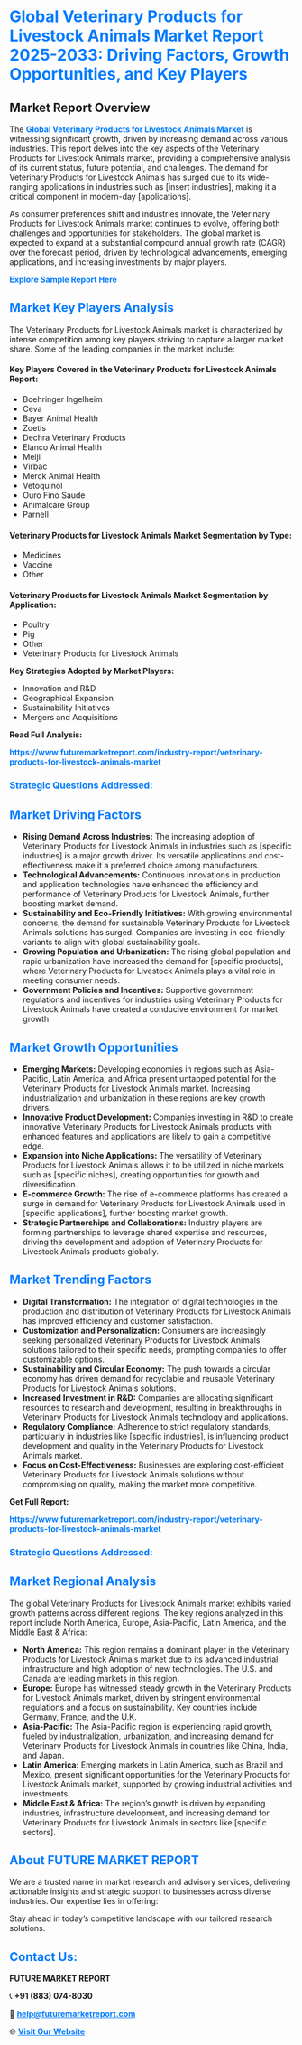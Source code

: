 <h1 style="color: #007BFF;">Global Veterinary Products for Livestock Animals Market Report 2025-2033: Driving Factors, Growth Opportunities, and Key Players</h1>

<section id="overview">
<h2>Market Report Overview</h2>
<p>The <a href="https://www.futuremarketreport.com/industry-report/veterinary-products-for-livestock-animals-market" style="color: #007BFF; text-decoration: none;"><strong>Global Veterinary Products for Livestock Animals Market</strong></a> is witnessing significant growth, driven by increasing demand across various industries. This report delves into the key aspects of the Veterinary Products for Livestock Animals market, providing a comprehensive analysis of its current status, future potential, and challenges. The demand for Veterinary Products for Livestock Animals has surged due to its wide-ranging applications in industries such as [insert industries], making it a critical component in modern-day [applications].</p>
<p>As consumer preferences shift and industries innovate, the Veterinary Products for Livestock Animals market continues to evolve, offering both challenges and opportunities for stakeholders. The global market is expected to expand at a substantial compound annual growth rate (CAGR) over the forecast period, driven by technological advancements, emerging applications, and increasing investments by major players.</p>
</section>

<section id="overview">
<p><a href="https://www.futuremarketreport.com/request-sample/reportId=122622" style="color: #007BFF; text-decoration: none;"><strong>Explore Sample Report Here</strong></a></p>
</section>

<section id="key-players">
<h2 style="color: #007BFF;">Market Key Players Analysis</h2>
<p>The Veterinary Products for Livestock Animals market is characterized by intense competition among key players striving to capture a larger market share. Some of the leading companies in the market include:</p>
<h4>Key Players Covered in the Veterinary Products for Livestock Animals Report:</h4>
<ul><li>Boehringer Ingelheim</li><li>Ceva</li><li>Bayer Animal Health</li><li>Zoetis</li><li>Dechra Veterinary Products</li><li>Elanco Animal Health</li><li>Meiji</li><li>Virbac</li><li>Merck Animal Health</li><li>Vetoquinol</li><li>Ouro Fino Saude</li><li>Animalcare Group</li><li>Parnell</li></ul>
<h4>Veterinary Products for Livestock Animals Market Segmentation by Type:</h4>
<ul><li>Medicines</li><li>Vaccine</li><li>Other</li></ul>

<h4>Veterinary Products for Livestock Animals Market Segmentation by Application:</h4>
<ul><li>Poultry</li><li>Pig</li><li>Other</li><li>Veterinary Products for Livestock Animals</li></ul>
<p><strong>Key Strategies Adopted by Market Players:</strong></p>
<ul>
<li>Innovation and R&D</li>
<li>Geographical Expansion</li>
<li>Sustainability Initiatives</li>
<li>Mergers and Acquisitions</li>
</ul>
</section>

<section>
<p><strong>Read Full Analysis: </strong></p><a href="https://www.futuremarketreport.com/industry-report/veterinary-products-for-livestock-animals-market" style="color: #007BFF; text-decoration: none;"><strong>https://www.futuremarketreport.com/industry-report/veterinary-products-for-livestock-animals-market</strong></a>
<h3 style="color: #007BFF;">Strategic Questions Addressed:</h3>
</section>

<section id="driving-factors">
<h2 style="color: #007BFF;">Market Driving Factors</h2>
<ul>
<li><strong>Rising Demand Across Industries:</strong> The increasing adoption of Veterinary Products for Livestock Animals in industries such as [specific industries] is a major growth driver. Its versatile applications and cost-effectiveness make it a preferred choice among manufacturers.</li>
<li><strong>Technological Advancements:</strong> Continuous innovations in production and application technologies have enhanced the efficiency and performance of Veterinary Products for Livestock Animals, further boosting market demand.</li>
<li><strong>Sustainability and Eco-Friendly Initiatives:</strong> With growing environmental concerns, the demand for sustainable Veterinary Products for Livestock Animals solutions has surged. Companies are investing in eco-friendly variants to align with global sustainability goals.</li>
<li><strong>Growing Population and Urbanization:</strong> The rising global population and rapid urbanization have increased the demand for [specific products], where Veterinary Products for Livestock Animals plays a vital role in meeting consumer needs.</li>
<li><strong>Government Policies and Incentives:</strong> Supportive government regulations and incentives for industries using Veterinary Products for Livestock Animals have created a conducive environment for market growth.</li>
</ul>
</section>

<section id="growth-opportunities">
<h2 style="color: #007BFF;">Market Growth Opportunities</h2>
<ul>
<li><strong>Emerging Markets:</strong> Developing economies in regions such as Asia-Pacific, Latin America, and Africa present untapped potential for the Veterinary Products for Livestock Animals market. Increasing industrialization and urbanization in these regions are key growth drivers.</li>
<li><strong>Innovative Product Development:</strong> Companies investing in R&D to create innovative Veterinary Products for Livestock Animals products with enhanced features and applications are likely to gain a competitive edge.</li>
<li><strong>Expansion into Niche Applications:</strong> The versatility of Veterinary Products for Livestock Animals allows it to be utilized in niche markets such as [specific niches], creating opportunities for growth and diversification.</li>
<li><strong>E-commerce Growth:</strong> The rise of e-commerce platforms has created a surge in demand for Veterinary Products for Livestock Animals used in [specific applications], further boosting market growth.</li>
<li><strong>Strategic Partnerships and Collaborations:</strong> Industry players are forming partnerships to leverage shared expertise and resources, driving the development and adoption of Veterinary Products for Livestock Animals products globally.</li>
</ul>
</section>

<section id="trending-factors">
<h2 style="color: #007BFF;">Market Trending Factors</h2>
<ul>
<li><strong>Digital Transformation:</strong> The integration of digital technologies in the production and distribution of Veterinary Products for Livestock Animals has improved efficiency and customer satisfaction.</li>
<li><strong>Customization and Personalization:</strong> Consumers are increasingly seeking personalized Veterinary Products for Livestock Animals solutions tailored to their specific needs, prompting companies to offer customizable options.</li>
<li><strong>Sustainability and Circular Economy:</strong> The push towards a circular economy has driven demand for recyclable and reusable Veterinary Products for Livestock Animals solutions.</li>
<li><strong>Increased Investment in R&D:</strong> Companies are allocating significant resources to research and development, resulting in breakthroughs in Veterinary Products for Livestock Animals technology and applications.</li>
<li><strong>Regulatory Compliance:</strong> Adherence to strict regulatory standards, particularly in industries like [specific industries], is influencing product development and quality in the Veterinary Products for Livestock Animals market.</li>
<li><strong>Focus on Cost-Effectiveness:</strong> Businesses are exploring cost-efficient Veterinary Products for Livestock Animals solutions without compromising on quality, making the market more competitive.</li>
</ul>
</section>

<section>
<p><strong>Get Full Report: </strong></p><a href="https://www.futuremarketreport.com/industry-report/veterinary-products-for-livestock-animals-market" style="color: #007BFF; text-decoration: none;"><strong>https://www.futuremarketreport.com/industry-report/veterinary-products-for-livestock-animals-market</strong></a>
<h3 style="color: #007BFF;">Strategic Questions Addressed:</h3>
</section>


<section id="regional-analysis">
<h2 style="color: #007BFF;">Market Regional Analysis</h2>
<p>The global Veterinary Products for Livestock Animals market exhibits varied growth patterns across different regions. The key regions analyzed in this report include North America, Europe, Asia-Pacific, Latin America, and the Middle East & Africa:</p>
<ul>
<li><strong>North America:</strong> This region remains a dominant player in the Veterinary Products for Livestock Animals market due to its advanced industrial infrastructure and high adoption of new technologies. The U.S. and Canada are leading markets in this region.</li>
<li><strong>Europe:</strong> Europe has witnessed steady growth in the Veterinary Products for Livestock Animals market, driven by stringent environmental regulations and a focus on sustainability. Key countries include Germany, France, and the U.K.</li>
<li><strong>Asia-Pacific:</strong> The Asia-Pacific region is experiencing rapid growth, fueled by industrialization, urbanization, and increasing demand for Veterinary Products for Livestock Animals in countries like China, India, and Japan.</li>
<li><strong>Latin America:</strong> Emerging markets in Latin America, such as Brazil and Mexico, present significant opportunities for the Veterinary Products for Livestock Animals market, supported by growing industrial activities and investments.</li>
<li><strong>Middle East & Africa:</strong> The region’s growth is driven by expanding industries, infrastructure development, and increasing demand for Veterinary Products for Livestock Animals in sectors like [specific sectors].</li>
</ul>
</section>

<footer>
<h2 style="color: #007BFF;">About FUTURE MARKET REPORT</h2>
<p>We are a trusted name in market research and advisory services, delivering actionable insights and strategic support to businesses across diverse industries. Our expertise lies in offering:</p>

<p>Stay ahead in today’s competitive landscape with our tailored research solutions.</p>

<h2 style="color: #007BFF;">Contact Us:</h2>
<p><strong>FUTURE MARKET REPORT</strong></p>
<p>📞 <strong>+91 (883) 074-8030</strong></p>
<p>📧 <strong><a href="mailto:help@futuremarketreport.com" style="color: #007BFF;">help@futuremarketreport.com</a></strong></p>
<p>🌐 <strong><a href="https://www.futuremarketreport.com/" style="color: #007BFF;">Visit Our Website</a></strong></p>
</footer>